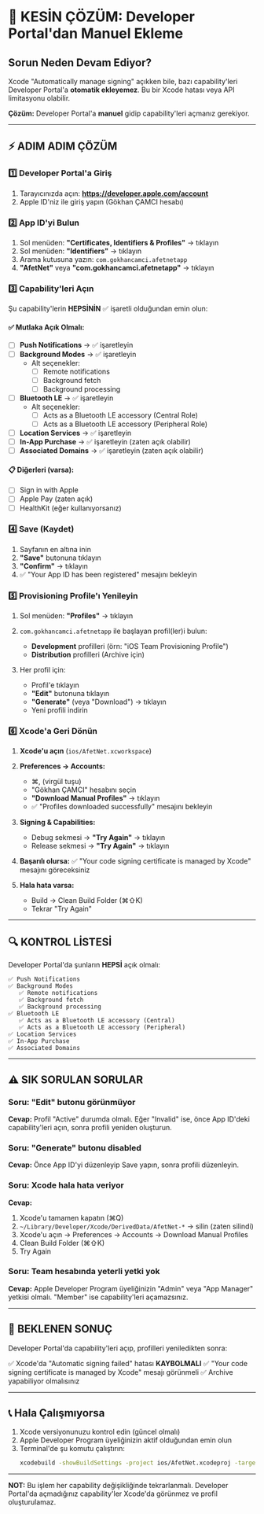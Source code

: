 # 🔴 KESİN ÇÖZÜM: Developer Portal'dan Manuel Ekleme

## Sorun Neden Devam Ediyor?

Xcode "Automatically manage signing" açıkken bile, bazı capability'leri Developer Portal'a **otomatik ekleyemez**. Bu bir Xcode hatası veya API limitasyonu olabilir.

**Çözüm:** Developer Portal'a **manuel** gidip capability'leri açmanız gerekiyor.

---

## ⚡ ADIM ADIM ÇÖZÜM

### 1️⃣ Developer Portal'a Giriş

1. Tarayıcınızda açın: **https://developer.apple.com/account**
2. Apple ID'niz ile giriş yapın (Gökhan ÇAMCI hesabı)

### 2️⃣ App ID'yi Bulun

1. Sol menüden: **"Certificates, Identifiers & Profiles"** → tıklayın
2. Sol menüden: **"Identifiers"** → tıklayın
3. Arama kutusuna yazın: `com.gokhancamci.afetnetapp`
4. **"AfetNet"** veya **"com.gokhancamci.afetnetapp"** → tıklayın

### 3️⃣ Capability'leri Açın

Şu capability'lerin **HEPSİNİN** ✅ işaretli olduğundan emin olun:

#### ✅ Mutlaka Açık Olmalı:
- [ ] **Push Notifications** → ✅ işaretleyin
- [ ] **Background Modes** → ✅ işaretleyin
  - Alt seçenekler:
    - [ ] Remote notifications
    - [ ] Background fetch
    - [ ] Background processing
- [ ] **Bluetooth LE** → ✅ işaretleyin
  - Alt seçenekler:
    - [ ] Acts as a Bluetooth LE accessory (Central Role)
    - [ ] Acts as a Bluetooth LE accessory (Peripheral Role)
- [ ] **Location Services** → ✅ işaretleyin
- [ ] **In-App Purchase** → ✅ işaretleyin (zaten açık olabilir)
- [ ] **Associated Domains** → ✅ işaretleyin (zaten açık olabilir)

#### 📋 Diğerleri (varsa):
- [ ] Sign in with Apple
- [ ] Apple Pay (zaten açık)
- [ ] HealthKit (eğer kullanıyorsanız)

### 4️⃣ Save (Kaydet)

1. Sayfanın en altına inin
2. **"Save"** butonuna tıklayın
3. **"Confirm"** → tıklayın
4. ✅ "Your App ID has been registered" mesajını bekleyin

### 5️⃣ Provisioning Profile'ı Yenileyin

1. Sol menüden: **"Profiles"** → tıklayın
2. `com.gokhancamci.afetnetapp` ile başlayan profil(ler)i bulun:
   - **Development** profilleri (örn: "iOS Team Provisioning Profile")
   - **Distribution** profilleri (Archive için)

3. Her profil için:
   - Profil'e tıklayın
   - **"Edit"** butonuna tıklayın
   - **"Generate"** (veya "Download") → tıklayın
   - Yeni profili indirin

### 6️⃣ Xcode'a Geri Dönün

1. **Xcode'u açın** (`ios/AfetNet.xcworkspace`)

2. **Preferences → Accounts:**
   - ⌘, (virgül tuşu)
   - "Gökhan ÇAMCI" hesabını seçin
   - **"Download Manual Profiles"** → tıklayın
   - ✅ "Profiles downloaded successfully" mesajını bekleyin

3. **Signing & Capabilities:**
   - Debug sekmesi → **"Try Again"** → tıklayın
   - Release sekmesi → **"Try Again"** → tıklayın

4. **Başarılı olursa:** ✅ "Your code signing certificate is managed by Xcode" mesajını göreceksiniz

5. **Hala hata varsa:**
   - Build → Clean Build Folder (⌘⇧K)
   - Tekrar "Try Again"

---

## 🔍 KONTROL LİSTESİ

Developer Portal'da şunların **HEPSİ** açık olmalı:

```
✅ Push Notifications
✅ Background Modes
   ✅ Remote notifications
   ✅ Background fetch
   ✅ Background processing
✅ Bluetooth LE
   ✅ Acts as a Bluetooth LE accessory (Central)
   ✅ Acts as a Bluetooth LE accessory (Peripheral)
✅ Location Services
✅ In-App Purchase
✅ Associated Domains
```

---

## ⚠️ SIK SORULAN SORULAR

### Soru: "Edit" butonu görünmüyor
**Cevap:** Profil "Active" durumda olmalı. Eğer "Invalid" ise, önce App ID'deki capability'leri açın, sonra profili yeniden oluşturun.

### Soru: "Generate" butonu disabled
**Cevap:** Önce App ID'yi düzenleyip Save yapın, sonra profili düzenleyin.

### Soru: Xcode hala hata veriyor
**Cevap:**
1. Xcode'u tamamen kapatın (⌘Q)
2. `~/Library/Developer/Xcode/DerivedData/AfetNet-*` → silin (zaten silindi)
3. Xcode'u açın → Preferences → Accounts → Download Manual Profiles
4. Clean Build Folder (⌘⇧K)
5. Try Again

### Soru: Team hesabında yeterli yetki yok
**Cevap:** Apple Developer Program üyeliğinizin "Admin" veya "App Manager" yetkisi olmalı. "Member" ise capability'leri açamazsınız.

---

## 🎯 BEKLENEN SONUÇ

Developer Portal'da capability'leri açıp, profilleri yeniledikten sonra:

✅ Xcode'da "Automatic signing failed" hatası **KAYBOLMALI**
✅ "Your code signing certificate is managed by Xcode" mesajı görünmeli
✅ Archive yapabiliyor olmalısınız

---

## 📞 Hala Çalışmıyorsa

1. Xcode versiyonunuzu kontrol edin (güncel olmalı)
2. Apple Developer Program üyeliğinizin aktif olduğundan emin olun
3. Terminal'de şu komutu çalıştırın:
   ```bash
   xcodebuild -showBuildSettings -project ios/AfetNet.xcodeproj -target AfetNet | grep CODE_SIGN
   ```

---

**NOT:** Bu işlem her capability değişikliğinde tekrarlanmalı. Developer Portal'da açmadığınız capability'ler Xcode'da görünmez ve profil oluşturulamaz.




